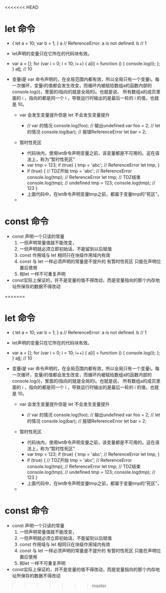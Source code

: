 <<<<<<< HEAD
# let 命令
- {
    let a = 10;
    var b = 1;
}
    a // ReferenceError: a is not defined.
    b // 1
- let声明的变量只在它所在的代码块有效。
    
-  var a = [];
        for (var i = 0; i < 10; i++) {
            a[i] = function () {
            console.log(i);
            };
        }
        a[6](); // 10

- 变量i是 var 命令声明的，在全局范围内都有效，所以全局只有一个变量i。每一次循环，变量i的值都会发生改变，而循环内被赋给数组a的函数内部的console.log(i)，里面的i指向的就是全局的i。也就是说， 所有数组a的成员里面的 i ，指向的都是同一个 i ，导致运行时输出的是最后一轮的 i 的值，也就是 10。

    - var 会发生变量提升但是 let 不会发生变量提升
        - // var 的情况
        console.log(foo); // 输出undefined
        var foo = 2;
        // let 的情况
        console.log(bar); // 报错ReferenceError
        let bar = 2;

    - 暂时性死区
        - 代码块内，使用let命令声明变量之前，该变量都是不可用的。这在语法上，称为“暂时性死区”
        - var tmp = 123;
            if (true) {
                tmp = 'abc'; // ReferenceError
                let tmp;
            }
        - if (true) {
            // TDZ开始
            tmp = 'abc'; // ReferenceError
            console.log(tmp); // ReferenceError
            let tmp; // TDZ结束
            console.log(tmp); // undefined
            tmp = 123;
            console.log(tmp); // 123
        }
        - 上面代码中，在let命令声明变量tmp之前，都属于变量tmp的“死区”。
    - 
# const 命令
- const 声明一个只读的常量
    1. 一但声明常量值就不能改变，
    2. 一但声明就必须立即初始话，不能留到以后赋值
    3. const 作用域与 let 相同只在块级作用域内有效
    4. const 与 let 一样必须声明的常量是不提升的  有暂时性死区 只能在声明位置后使用
    5. 和let 一样不可重复声明
- const实际上保证的，并不是变量的值不得改动，而是变量指向的那个内存地址所保存的数据不得改动












=======
# let 命令
- {
    let a = 10;
    var b = 1;
}
    a // ReferenceError: a is not defined.
    b // 1
- let声明的变量只在它所在的代码块有效。
    
-  var a = [];
        for (var i = 0; i < 10; i++) {
            a[i] = function () {
            console.log(i);
            };
        }
        a[6](); // 10

- 变量i是 var 命令声明的，在全局范围内都有效，所以全局只有一个变量i。每一次循环，变量i的值都会发生改变，而循环内被赋给数组a的函数内部的console.log(i)，里面的i指向的就是全局的i。也就是说， 所有数组a的成员里面的 i ，指向的都是同一个 i ，导致运行时输出的是最后一轮的 i 的值，也就是 10。

    - var 会发生变量提升但是 let 不会发生变量提升
        - // var 的情况
        console.log(foo); // 输出undefined
        var foo = 2;
        // let 的情况
        console.log(bar); // 报错ReferenceError
        let bar = 2;

    - 暂时性死区
        - 代码块内，使用let命令声明变量之前，该变量都是不可用的。这在语法上，称为“暂时性死区”
        - var tmp = 123;
            if (true) {
                tmp = 'abc'; // ReferenceError
                let tmp;
            }
        - if (true) {
            // TDZ开始
            tmp = 'abc'; // ReferenceError
            console.log(tmp); // ReferenceError
            let tmp; // TDZ结束
            console.log(tmp); // undefined
            tmp = 123;
            console.log(tmp); // 123
        }
        - 上面代码中，在let命令声明变量tmp之前，都属于变量tmp的“死区”。
    - 
# const 命令
- const 声明一个只读的常量
    1. 一但声明常量值就不能改变，
    2. 一但声明就必须立即初始话，不能留到以后赋值
    3. const 作用域与 let 相同只在块级作用域内有效
    4. const 与 let 一样必须声明的常量是不提升的  有暂时性死区 只能在声明位置后使用
    5. 和let 一样不可重复声明
- const实际上保证的，并不是变量的值不得改动，而是变量指向的那个内存地址所保存的数据不得改动












>>>>>>> master
